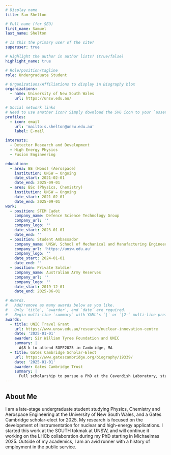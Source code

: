 ```yaml
---
# Display name
title: Sam Shelton

# Full name (for SEO)
first_name: Samuel
last_name: Shelton

# Is this the primary user of the site?
superuser: true

# Highlight the author in author lists? (true/false)
highlight_name: true

# Role/position/tagline
role: Undergraduate Student

# Organizations/Affiliations to display in Biography blox
organizations:
  - name: University of New South Wales
    url: https://unsw.edu.au/

# Social network links
# Need to use another icon? Simply download the SVG icon to your `assets/media/icons/` folder.
profiles:
  - icon: email
    url: 'mailto:s.shelton@unsw.edu.au'
    label: E-mail

interests:
  - Detector Research and Development
  - High Energy Physics
  - Fusion Engineering

education:
  - area: BE (Hons) (Aerospace)
    institution: UNSW — Ongoing
    date_start: 2021-02-01
    date_end: 2025-09-01
  - area: BSc (Physics, Chemistry)
    institution: UNSW — Ongoing
    date_start: 2021-02-01
    date_end: 2025-09-01
work:
  - position: STEM Cadet
    company_name: Defence Science Technology Group
    company_url: ''
    company_logo: ''
    date_start: 2023-01-01
    date_end: ''
  - position: Student Ambassador
    company_name: UNSW, School of Mechanical and Manufacturing Engineering
    company_url: 'https://unsw.edu.au'
    company_logo: ''
    date_start: 2024-01-01
    date_end: ''
  - position: Private Soldier
    company_name: Australian Army Reserves
    company_url: ''
    company_logo: ''
    date_start: 2019-12-01
    date_end: 2025-06-01

# Awards.
#   Add/remove as many awards below as you like.
#   Only `title`, `awarder`, and `date` are required.
#   Begin multi-line `summary` with YAML's `|` or `|2-` multi-line prefix and indent 2 spaces below.
awards:
  - title: UNIC Travel Grant
    url: https://www.unsw.edu.au/research/nuclear-innovation-centre
    date: '2025-01-01'
    awarder: Sir William Tyree Foundation and UNIC
    summary: |
      A$8 k to attend SOFE2025 in Cambridge, MA
  - title: Gates Cambridge Scholar-Elect
    url: https://www.gatescambridge.org/biography/19339/
    date: '2025-01-01'
    awarder: Gates Cambridge Trust
    summary: |
      Full scholarship to pursue a PhD at the Cavendish Laboratory, starting michaelmas 2025
---
```


## About Me

I am a late-stage undergraduate student studying Physics, Chemistry and Aerospace Engineering at the University of New South Wales, and a Gates Cambridge scholar-elect for 2025. My research is focused on the development of instrumentation for nuclear and high-energy applications. I started this work at the SOUTH tokmak at UNSW, and will continue it working on the LHCb collaboration during my PhD starting in Michaelmas 2025. Outside of my academics, I am an avid runner with a history of employment in the public service.